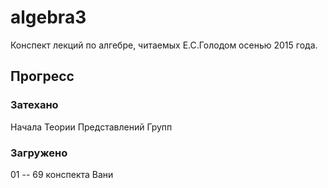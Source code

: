 # algebra3
Конспект лекций по алгебре, читаемых Е.С.Голодом осенью 2015 года.
## Прогресс
### Затехано
Начала Теории Представлений Групп

### Загружено
01 -- 69 конспекта Вани

